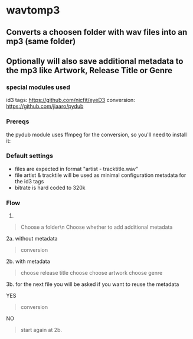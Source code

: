 # wavtomp3

## Converts a choosen folder with wav files into an mp3 (same folder)
## Optionally will also save additional metadata to the mp3 like Artwork, Release Title or Genre

### special modules used
id3 tags: https://github.com/nicfit/eyeD3
conversion: https://github.com/jiaaro/pydub

### Prereqs
the pydub module uses ffmpeg for the conversion, so you'll need to install it:

[mac]: https://github.com/fluent-ffmpeg/node-fluent-ffmpeg/wiki/Installing-ffmpeg-on-Mac-OS-X
[windows]: https://windowsloop.com/install-ffmpeg-windows-10/
[linux]: https://linuxize.com/post/how-to-install-ffmpeg-on-debian-9/

### Default settings
- files are expected in format "artist - tracktitle.wav"
- file artist & tracktile will be used as minimal configuration metadata for the id3 tags
- bitrate is hard coded to 320k

### Flow

1.

> Choose a folder\n
> Choose whether to add additional metadata

2a. without metadata 

> conversion

2b. with metadata

> choose release title
> choose choose artwork
> choose genre

3b. for the next file you will be asked if you want to reuse the metadata

YES

> conversion

NO

> start again at 2b.
